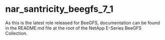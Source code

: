 nar_santricity_beegfs_7_1
=========================

As this is the latest role released for BeeGFS, documentation can be found in the README.md file at the root of the NetApp E-Series BeeGFS Collection.